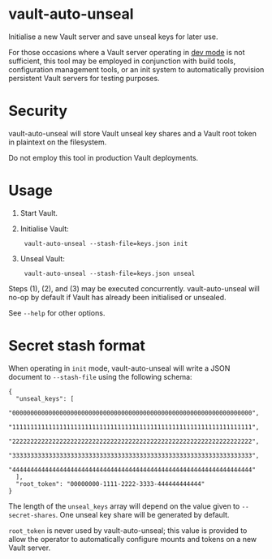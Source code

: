 # vault-auto-unseal

Initialise a new Vault server and save unseal keys for later use.

For those occasions where a Vault server operating in [dev mode][vault-dev-mode]
is not sufficient, this tool may be employed in conjunction with build tools,
configuration management tools, or an init system to automatically provision
persistent Vault servers for testing purposes.

[vault-dev-mode]: https://www.vaultproject.io/docs/concepts/dev-server.html


# Security

vault-auto-unseal will store Vault unseal key shares and a Vault root token in
plaintext on the filesystem.

Do not employ this tool in production Vault deployments.


# Usage

1. Start Vault.

2. Initialise Vault:

        vault-auto-unseal --stash-file=keys.json init

3. Unseal Vault:

        vault-auto-unseal --stash-file=keys.json unseal

Steps (1), (2), and (3) may be executed concurrently.  vault-auto-unseal will
no-op by default if Vault has already been initialised or unsealed.

See `--help` for other options.


# Secret stash format

When operating in `init` mode, vault-auto-unseal will write a JSON document to
`--stash-file` using the following schema:

    {
      "unseal_keys": [
    	"000000000000000000000000000000000000000000000000000000000000000000",
    	"111111111111111111111111111111111111111111111111111111111111111111",
    	"222222222222222222222222222222222222222222222222222222222222222222",
    	"333333333333333333333333333333333333333333333333333333333333333333",
    	"444444444444444444444444444444444444444444444444444444444444444444"
      ],
      "root_token": "00000000-1111-2222-3333-444444444444"
    }

The length of the `unseal_keys` array will depend on the value given to
`--secret-shares`.  One unseal key share will be generated by default.

`root_token` is never used by vault-auto-unseal; this value is provided to allow
the operator to automatically configure mounts and tokens on a new Vault server.
